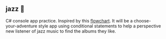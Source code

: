 ## jazz :trumpet:

C# console app practice. Inspired by this [flowchart](https://i.imgur.com/ZTrkB.png). It will be a choose-your-adventure style app using conditional statements to help a perspective new listener of jazz music to find the albums they like.
